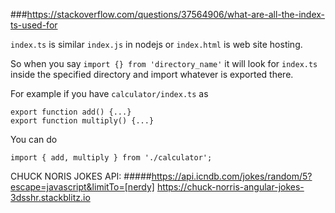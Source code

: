 
###https://stackoverflow.com/questions/37564906/what-are-all-the-index-ts-used-for

`index.ts` is similar `index.js` in nodejs or `index.html` is web site hosting.

So when you say `import {} from 'directory_name'` it will look for `index.ts` inside the specified directory and import whatever is exported there.

For example if you have `calculator/index.ts` as

```
export function add() {...}
export function multiply() {...}
```
You can do
```
import { add, multiply } from './calculator';
```


CHUCK NORIS JOKES API:
#####https://api.icndb.com/jokes/random/5?escape=javascript&limitTo=[nerdy]
https://chuck-norris-angular-jokes-3dsshr.stackblitz.io
